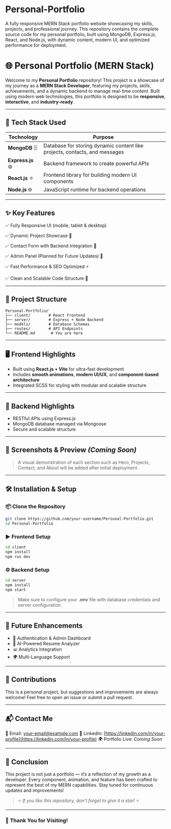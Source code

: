 # Personal-Portfolio
A fully responsive MERN Stack portfolio website showcasing my skills, projects, and professional journey. This repository contains the complete source code for my personal portfolio, built using MongoDB, Express.js, React, and Node.js, with dynamic content, modern UI, and optimized performance for deployment.
# 🌐 **Personal Portfolio (MERN Stack)**

Welcome to my **Personal Portfolio** repository! This project is a showcase of my journey as a **MERN Stack Developer**, featuring my projects, skills, achievements, and a dynamic backend to manage real-time content. Built using modern web technologies, this portfolio is designed to be **responsive**, **interactive**, and **industry-ready**.

---

## 🚀 **Tech Stack Used**

| Technology        | Purpose                                                                    |
| ----------------- | -------------------------------------------------------------------------- |
| **MongoDB** 🗄️   | Database for storing dynamic content like projects, contacts, and messages |
| **Express.js** ⚙️ | Backend framework to create powerful APIs                                  |
| **React.js** ⚛️   | Frontend library for building modern UI components                         |
| **Node.js** 🌐    | JavaScript runtime for backend operations                                  |

---

## ✨ **Key Features**

✅ Fully Responsive UI (mobile, tablet & desktop)

✅ Dynamic Project Showcase 🔄

✅ Contact Form with Backend Integration 📩

✅ Admin Panel (Planned for Future Updates) 🔐

✅ Fast Performance & SEO Optimized ⚡

✅ Clean and Scalable Code Structure 📁

---

## 📂 **Project Structure**

```plaintext
Personal-Portfolio/
├── client/        # React Frontend
├── server/        # Express + Node Backend
├── models/        # Database Schemas
├── routes/        # API Endpoints
└── README.md       # You are here
```

---

## 🖥️ **Frontend Highlights**

* Built using **React.js + Vite** for ultra-fast development
* Includes **smooth animations**, **modern UI/UX**, and **component-based architecture**
* Integrated SCSS for styling with modular and scalable structure

---

## 🔌 **Backend Highlights**

* RESTful APIs using Express.js
* MongoDB database managed via Mongoose
* Secure and scalable structure

---

## 📸 **Screenshots & Preview** *(Coming Soon)*

> A visual demonstration of each section such as Hero, Projects, Contact, and About will be added after initial deployment.

---

## 🛠️ **Installation & Setup**

### 📦 Clone the Repository

```bash
git clone https://github.com/your-username/Personal-Portfolio.git
cd Personal-Portfolio
```

### ▶️ Frontend Setup

```bash
cd client
npm install
npm run dev
```

### ⚙️ Backend Setup

```bash
cd server
npm install
npm start
```

> Make sure to configure your **.env** file with database credentials and server configuration.

---

## 🌟 **Future Enhancements**

* 🔐 Authentication & Admin Dashboard
* 🧠 AI-Powered Resume Analyzer
* 📊 Analytics Integration
* 🌍 Multi-Language Support

---

## 🤝 **Contributions**

This is a personal project, but suggestions and improvements are always welcome! Feel free to open an issue or submit a pull request.

---

## 📬 **Contact Me**

📧 Email: [your-email@example.com](mailto:your-email@example.com)
💼 LinkedIn: [https://linkedin.com/in/your-profile](https://linkedin.com/in/your-profile)
🌍 Portfolio Live: *Coming Soon*

---

## 🏁 **Conclusion**

This project is not just a portfolio — it’s a reflection of my growth as a developer. Every component, animation, and feature has been crafted to represent the best of my MERN capabilities. Stay tuned for continuous updates and improvements!

> ⭐ *If you like this repository, don’t forget to give it a star!* ⭐

---

### 🙌 **Thank You for Visiting!**
